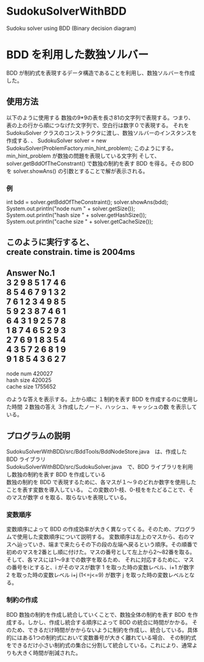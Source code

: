 # SudokuSolverWithBDD
Sudoku solver using BDD (Binary decision diagram)

# BDD を利用した数独ソルバー  
BDD が制約式を表現するデータ構造であることを利用し、数独ソルバーを作成した。

## 使用方法  
以下のように使用する
数独の9*9の表を長さ81の文字列で表現する。つまり、表の上の行から順につなげた文字列で、空白行は数字０で表現する。
それを SudokuSolver クラスのコンストラクタに渡し、数独ソルバーのインスタンスを作成する.
、
SudokuSolver solver = new SudokuSolver(ProblemFactory.min_hint_problem);
このようにする。min_hint_problem が数独の問題を表現している文字列
そして、solver.getBddOfTheConstrant() で数独の制約を表す BDD を得る。その BDD を
solver.showAns() の引数とすることで解が表示される。

### 例  
int bdd = solver.getBddOfTheConstraint();
solver.showAns(bdd);
System.out.println("node num " + solver.getSize());
System.out.println("hash size " + solver.getHashSize());
System.out.println("cache size " + solver.getCacheSize());

このように実行すると、  
  create constrain. time is 2004ms  
------------------  
Answer No.1  
3 2 9 8 5 1 7 4 6   
8 5 4 6 7 9 1 3 2  
7 6 1 2 3 4 9 8 5  
5 9 2 3 8 7 4 6 1  
6 4 3 1 9 2 5 7 8  
1 8 7 4 6 5 2 9 3  
2 7 6 9 1 8 3 5 4  
4 3 5 7 2 6 8 1 9  
9 1 8 5 4 3 6 2 7  
------------------ 
node num 420027  
hash size 420025  
cache size 1755652  

のような答えを表示する。上から順に
１制約を表す BDD を作成するのに使用した時間
２数独の答え
３作成したノード、ハッシュ、キャッシュの数
を表示している。

## プログラムの説明  
SudokuSolverWithBDD/src/BddTools/BddNodeStore.java　は、作成した BDD ライブラリ  
SudokuSolverWithBDD/src/SudokuSolver.java　で、BDD ライブラリを利用し数独の制約を表す BDD を作成している  
数独の制約を BDD で表現するために、各マスが１～９のどれか数字を使用したことを表す変数を導入している。
この変数の1-枝、0-枝ををたどることで、そのマスが数字 d を取る、取らないを表現している。

### 変数順序  
変数順序によって BDD の作成効率が大きく異なってくる。そのため、プログラムで使用した変数順序について説明する。
変数順序は左上のマスから、右のマスへ辿っていき、端まで来たらその下の段の左端へ戻るという順序。その順番で
初めのマスを2番とし順に付けた。マスの番号として左上から2～82番を取る。そして、各マスには1～9までの数字を取るため、
それに対応するために、マスの番号をiとすると、i がそのマスが数字 1 を取った時の変数レベル、i+1 が数字 2 を取った時の変数レベル
i+j (1<=j<=9) が数字 j を取った時の変数レベルとなる。

### 制約の作成  
BDD 数独の制約を作成し統合していくことで、数独全体の制約を表す BDD を作成する。しかし、作成し統合する順序によって BDD の統合に時間がかかる。
そのため、できるだけ時間がかからないように制約を作成し、統合している。具体的にはある1つの制約式において変数番号が大きく離れている場合、
その制約式をできるだけ小さい制約式の集合に分割して統合している。これにより、通常よりも大きく時間が削減された。
